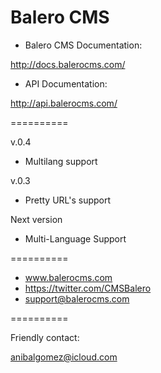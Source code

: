 Balero CMS
==========

* Balero CMS Documentation:

http://docs.balerocms.com/

* API Documentation:

http://api.balerocms.com/

==========

v.0.4

 * Multilang support

v.0.3

 * Pretty URL's support

Next version

 * Multi-Language Support

==========

 * www.balerocms.com
 * https://twitter.com/CMSBalero
 * support@balerocms.com

==========

Friendly contact:

anibalgomez@icloud.com
